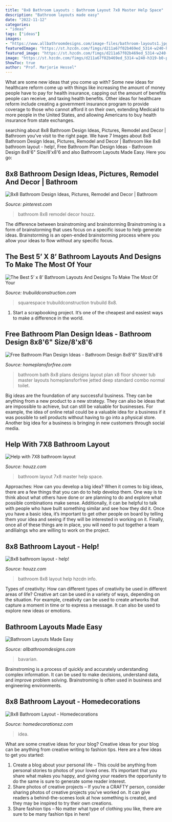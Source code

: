 ```yaml
---
title: "8x8 Bathroom Layouts : Bathroom Layout 7x8 Master Help Space"
description: "Bathroom layouts made easy"
date: "2022-11-12"
categories:
- "ideas"
tags: ["ideas"]
images:
- "https://www.allbathroomdesigns.com/image-files/bathroom-layouts1.jpg"
featuredImage: "https://st.hzcdn.com/fimgs/d211a67f02b469ed_5314-w240-h319-b0-p0--.jpg"
featured_image: "https://st.hzcdn.com/fimgs/d211a67f02b469ed_5314-w240-h319-b0-p0--.jpg"
image: "https://st.hzcdn.com/fimgs/d211a67f02b469ed_5314-w240-h319-b0-p0--.jpg"
ShowToc: true
author: "Prof. Marjorie Hessel"
---
```



What are some new ideas that you come up with?
Some new ideas for healthcare reform come up with things like increasing the amount of money people have to pay for health insurance, capping out the amount of benefits people can receive, and taxing health benefits. Other ideas for healthcare reform include creating a government insurance program to provide coverage to those who cannot afford it on their own, extending Medicaid to more people in the United States, and allowing Americans to buy health insurance from state exchanges.

	

		
searching about 8x8 Bathroom Design Ideas, Pictures, Remodel and Decor | Bathroom you've visit to the right page. We have 7 Images about 8x8 Bathroom Design Ideas, Pictures, Remodel and Decor | Bathroom like 8x8 bathroom layout - help!, Free Bathroom Plan Design Ideas - Bathroom Design 8x8&#039;6&quot; Size/8&#039;x8&#039;6 and also Bathroom Layouts Made Easy. Here you go:
		
    
## 8x8 Bathroom Design Ideas, Pictures, Remodel And Decor | Bathroom

<img loading=lazy src="https://i.pinimg.com/originals/c5/ac/88/c5ac8885aca3344c394e6797f427980c.jpg" onerror="this.onerror=null;this.src='https://tse4.mm.bing.net/th?id=OIP.Y2_XT3StI-q1NuX3Vixg8QAAAA&amp;pid=15.1';" alt="8x8 Bathroom Design Ideas, Pictures, Remodel and Decor | Bathroom">

_Source: pinterest.com_

>bathroom 8x8 remodel decor houzz. 

	

The difference between brainstroming and brainstorming
Brainstroming is a form of brainstorming that uses focus on a specific issue to help generate ideas. Brainstorming is an open-ended brainstorming process where you allow your ideas to flow without any specific focus.

    
## The Best 5’ X 8’ Bathroom Layouts And Designs To Make The Most Of Your

<img loading=lazy src="https://images.squarespace-cdn.com/content/v1/55e4e706e4b061642115235a/1601673966168-MWCBG1XU2RVYH7CR2AZF/ke17ZwdGBToddI8pDm48kAWgt8CrNtV6tLa6a1X3H9JZw-zPPgdn4jUwVcJE1ZvWQUxwkmyExglNqGp0IvTJZUJFbgE-7XRK3dMEBRBhUpxe-eMJqI31PLfvCv9LJNa11spisINM7LG4y5WJvDL4gwdVtWpHL0olW1rCVeBJKE8/Untitled+design+(31).png" onerror="this.onerror=null;this.src='https://tse1.mm.bing.net/th?id=OIP.asiaauI-yunQpXQupLkUFgHaEK&amp;pid=15.1';" alt="The Best 5’ x 8’ Bathroom Layouts And Designs To Make The Most Of Your">

_Source: trubuildconstruction.com_

>squarespace trubuildconstruction trubuild 8x8. 

	

1. Start a scrapbooking project. It’s one of the cheapest and easiest ways to make a difference in the world.

    
## Free Bathroom Plan Design Ideas - Bathroom Design 8x8&#039;6&quot; Size/8&#039;x8&#039;6

<img loading=lazy src="http://www.homeplansforfree.com/Free-bathroom-designs/albums/userpics/10001/normal_bathroom8x8design-ideas021910B.JPG" onerror="this.onerror=null;this.src='https://tse2.mm.bing.net/th?id=OIP.aIeGPCwuf4cG0xa_41vOiAHaH9&amp;pid=15.1';" alt="Free Bathroom Plan Design Ideas - Bathroom Design 8x8&#039;6&quot; Size/8&#039;x8&#039;6">

_Source: homeplansforfree.com_

>bathroom bath 8x8 plans designs layout plan x8 floor shower tub master layouts homeplansforfree jetted deep standard combo normal toilet. 

	

Big ideas are the foundation of any successful business. They can be anything from a new product to a new strategy. They can also be ideas that are impossible to achieve, but can still be valuable for businesses. For example, the idea of online retail could be a valuable idea for a business if it was possible to sell products without having to go into a physical store. Another big idea for a business is bringing in new customers through social media.

    
## Help With 7X8 Bathroom Layout

<img loading=lazy src="http://farm4.staticflickr.com/3759/9509575409_f3b0388d1b.jpg" onerror="this.onerror=null;this.src='https://tse2.mm.bing.net/th?id=OIP.ch-nCLkatO-x-EUeSFBIOAHaDw&amp;pid=15.1';" alt="Help with 7X8 bathroom layout">

_Source: houzz.com_

>bathroom layout 7x8 master help space. 

	

Approaches: How can you develop a big idea?
When it comes to big ideas, there are a few things that you can do to help develop them. One way is to think about what others have done or are planning to do and explore what possible combinations make sense. Additionally, it can be helpful to talk with people who have built something similar and see how they did it. Once you have a basic idea, it’s important to get other people on board by telling them your idea and seeing if they will be interested in working on it. Finally, once all of these things are in place, you will need to put together a team andilialngs who are willing to work on the project.

    
## 8x8 Bathroom Layout - Help!

<img loading=lazy src="https://st.hzcdn.com/fimgs/d211a67f02b469ed_5314-w240-h319-b0-p0--.jpg" onerror="this.onerror=null;this.src='https://tse4.mm.bing.net/th?id=OIP.rjbp9F665ZJeY78qzCbeNwAAAA&amp;pid=15.1';" alt="8x8 bathroom layout - help!">

_Source: houzz.com_

>bathroom 8x8 layout help hzcdn info. 

	

Types of creativity: How can different types of creativity be used in different areas of life?
Creative art can be used in a variety of ways, depending on the situation. For example, creativity can be used to create artworks that capture a moment in time or to express a message. It can also be used to explore new ideas or emotions.

    
## Bathroom Layouts Made Easy

<img loading=lazy src="https://www.allbathroomdesigns.com/image-files/bathroom-layouts1.jpg" onerror="this.onerror=null;this.src='https://tse2.mm.bing.net/th?id=OIP.NbF6j6ytY66WldwgKyfPOgAAAA&amp;pid=15.1';" alt="Bathroom Layouts Made Easy">

_Source: allbathroomdesigns.com_

>bavarian. 

	

Brainstroming is a process of quickly and accurately understanding complex information. It can be used to make decisions, understand data, and improve problem solving. Brainstroming is often used in business and engineering environments.

    
## 8x8 Bathroom Layout - Homedecorations

<img loading=lazy src="https://st.hzcdn.com/fimgs/5dc25668091b990b_0881-w500-h693-b0-p0--.jpg" onerror="this.onerror=null;this.src='https://tse2.mm.bing.net/th?id=OIP.MGd7O-BUrhj0w9oaYRpGXAHaKQ&amp;pid=15.1';" alt="8x8 Bathroom Layout - Homedecorations">

_Source: homedecorationsz.com_

>idea. 

	

What are some creative ideas for your blog?
Creative ideas for your blog can be anything from creative writing to fashion tips. Here are a few ideas to get you started: 
1) Create a blog about your personal life – This could be anything from personal stories to photos of your loved ones. It’s important that you share what makes you happy, and giving your readers the opportunity to do the same is sure to generate some reader interest. 
2) Share photos of creative projects – If you’re a CRAFTY person, consider sharing photos of creative projects you’ve worked on. It can give readers a behind-the-scenes look at how something is created, and they may be inspired to try their own creations. 
3) Share fashion tips – No matter what type of clothing you like, there are sure to be many fashion tips in here!

